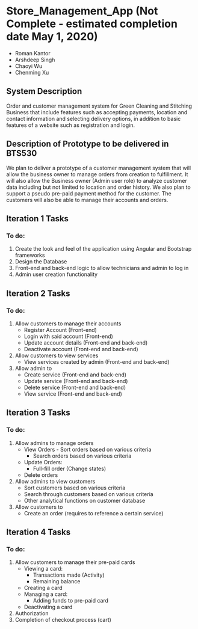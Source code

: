 # Store_Management_App (Not Complete - estimated completion date May 1, 2020)
* Roman Kantor
* Arshdeep Singh
* Chaoyi Wu
* Chenming Xu

## System Description
Order and customer management system for Green Cleaning and Stitching Business that include features such as accepting payments, location and contact information and selecting delivery options, in addition to basic features of a website such as registration and login.

## Description of Prototype to be delivered in BTS530
We plan to deliver a prototype of a customer management system that will allow the business owner to manage orders from creation to fulfillment. It will also allow the Business owner (Admin user role) to analyze customer data including but not limited to location and order history. We also plan to support a pseudo pre-paid payment method for the customer. The customers will also be able to manage their accounts and orders.

## Iteration 1 Tasks
### To do:
1. Create the look and feel of the application using Angular and Bootstrap frameworks
2. Design the Database
3. Front-end and back-end logic to allow technicians and admin to log in
4. Admin user creation functionality


## Iteration 2 Tasks
### To do:
1. Allow customers to manage their accounts
	- Register Account (Front-end)
	- Login with said account (Front-end)
	- Update account details (Front-end and back-end)
	- Deactivate account (Front-end and back-end)
2. Allow customers to view services
	- View services created by admin (Front-end and back-end)
3. Allow admin to  
	- Create service (Front-end and back-end)
	- Update service (Front-end and back-end)
	- Delete service (Front-end and back-end)
	- View service (Front-end and back-end) 



## Iteration 3 Tasks
### To do:
1. Allow admins to manage orders
    - View Orders
	      - Sort orders based on various criteria 
        - Search orders based on various criteria 
    - Update Orders:
        - Full-fill order (Change states)
    - Delete orders
2. Allow admins to view customers
    - Sort customers based on various criteria 
    - Search through customers based on various criteria 
    - Other analytical functions on customer database
3. Allow customers to  
	- Create an order (requires to reference a certain service)

## Iteration 4 Tasks
### To do:
1. Allow customers to manage their pre-paid cards
    - Viewing a card:
        - Transactions made (Activity)
        - Remaining balance
    - Creating a card
    - Managing a card:
        - Adding funds to pre-paid card
    - Deactivating a card
2. Authorization
3. Completion of checkout process (cart)
